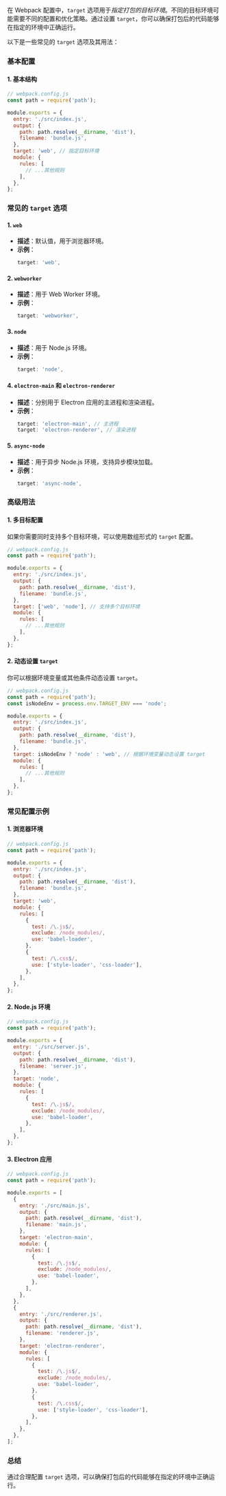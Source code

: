 
在 Webpack 配置中，`target` 选项用于*指定打包的目标环境*。不同的目标环境可能需要不同的配置和优化策略。通过设置 `target`，你可以确保打包后的代码能够在指定的环境中正确运行。

以下是一些常见的 `target` 选项及其用法：

### 基本配置

#### 1. 基本结构

```javascript
// webpack.config.js
const path = require('path');

module.exports = {
  entry: './src/index.js',
  output: {
    path: path.resolve(__dirname, 'dist'),
    filename: 'bundle.js',
  },
  target: 'web', // 指定目标环境
  module: {
    rules: [
      // ...其他规则
    ],
  },
};
```

### 常见的 `target` 选项

#### 1. `web`

- **描述**：默认值，用于浏览器环境。
- **示例**：
  ```javascript
  target: 'web',
  ```

#### 2. `webworker`

- **描述**：用于 Web Worker 环境。
- **示例**：
  ```javascript
  target: 'webworker',
  ```

#### 3. `node`

- **描述**：用于 Node.js 环境。
- **示例**：
  ```javascript
  target: 'node',
  ```

#### 4. `electron-main` 和 `electron-renderer`

- **描述**：分别用于 Electron 应用的主进程和渲染进程。
- **示例**：
  ```javascript
  target: 'electron-main', // 主进程
  target: 'electron-renderer', // 渲染进程
  ```

#### 5. `async-node`

- **描述**：用于异步 Node.js 环境，支持异步模块加载。
- **示例**：
  ```javascript
  target: 'async-node',
  ```

### 高级用法

#### 1. 多目标配置

如果你需要同时支持多个目标环境，可以使用数组形式的 `target` 配置。

```javascript
// webpack.config.js
const path = require('path');

module.exports = {
  entry: './src/index.js',
  output: {
    path: path.resolve(__dirname, 'dist'),
    filename: 'bundle.js',
  },
  target: ['web', 'node'], // 支持多个目标环境
  module: {
    rules: [
      // ...其他规则
    ],
  },
};
```

#### 2. 动态设置 `target`

你可以根据环境变量或其他条件动态设置 `target`。

```javascript
// webpack.config.js
const path = require('path');
const isNodeEnv = process.env.TARGET_ENV === 'node';

module.exports = {
  entry: './src/index.js',
  output: {
    path: path.resolve(__dirname, 'dist'),
    filename: 'bundle.js',
  },
  target: isNodeEnv ? 'node' : 'web', // 根据环境变量动态设置 target
  module: {
    rules: [
      // ...其他规则
    ],
  },
};
```

### 常见配置示例

#### 1. 浏览器环境

```javascript
// webpack.config.js
const path = require('path');

module.exports = {
  entry: './src/index.js',
  output: {
    path: path.resolve(__dirname, 'dist'),
    filename: 'bundle.js',
  },
  target: 'web',
  module: {
    rules: [
      {
        test: /\.js$/,
        exclude: /node_modules/,
        use: 'babel-loader',
      },
      {
        test: /\.css$/,
        use: ['style-loader', 'css-loader'],
      },
    ],
  },
};
```

#### 2. Node.js 环境

```javascript
// webpack.config.js
const path = require('path');

module.exports = {
  entry: './src/server.js',
  output: {
    path: path.resolve(__dirname, 'dist'),
    filename: 'server.js',
  },
  target: 'node',
  module: {
    rules: [
      {
        test: /\.js$/,
        exclude: /node_modules/,
        use: 'babel-loader',
      },
    ],
  },
};
```

#### 3. Electron 应用

```javascript
// webpack.config.js
const path = require('path');

module.exports = [
  {
    entry: './src/main.js',
    output: {
      path: path.resolve(__dirname, 'dist'),
      filename: 'main.js',
    },
    target: 'electron-main',
    module: {
      rules: [
        {
          test: /\.js$/,
          exclude: /node_modules/,
          use: 'babel-loader',
        },
      ],
    },
  },
  {
    entry: './src/renderer.js',
    output: {
      path: path.resolve(__dirname, 'dist'),
      filename: 'renderer.js',
    },
    target: 'electron-renderer',
    module: {
      rules: [
        {
          test: /\.js$/,
          exclude: /node_modules/,
          use: 'babel-loader',
        },
        {
          test: /\.css$/,
          use: ['style-loader', 'css-loader'],
        },
      ],
    },
  },
];
```

### 总结

通过合理配置 `target` 选项，可以确保打包后的代码能够在指定的环境中正确运行。